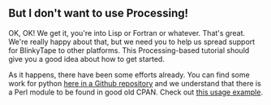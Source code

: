 ## But I don't want to use Processing!
OK, OK! We get it, you're into Lisp or Fortran or whatever. That's great. We're really happy about that, but we need you to help us spread support for BlinkyTape to other platforms. This Processing-based tutorial should give you a good idea about how to get started.

As it happens, there have been some efforts already. You can find some work for python [here in a Github repository](https://github.com/blinkiverse/BlinkyTape) and we understand that there is a Perl module to be found in good old CPAN.  Check out [this usage example](https://github.com/blinkiverse/BlinkyTape/blob/master/examples/perl/example.pl).

